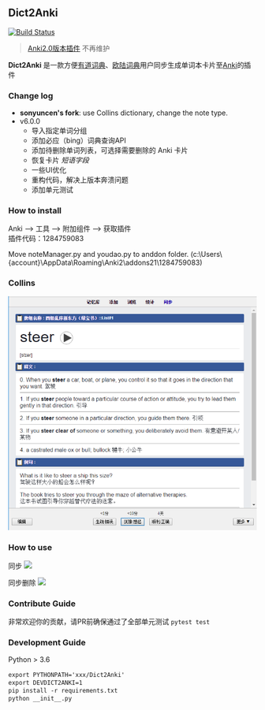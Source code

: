 ## Dict2Anki
[![Build Status](https://travis-ci.org/megachweng/Dict2Anki.svg?branch=master)](https://travis-ci.org/megachweng/Dict2Anki)

> [Anki2.0版本插件](https://github.com/megachweng/Dict2Anki/releases/tag/v4.0) 不再维护

**Dict2Anki** 是一款方便[有道词典](http://cidian.youdao.com/multi.html)、[欧陆词典](https://www.eudic.net/)用户同步生成单词本卡片至[Anki](https://apps.ankiweb.net/#download)的插件

### Change log
* **sonyuncen's fork**: use Collins dictionary, change the note type.
* v6.0.0
    * 导入指定单词分组
    * 添加必应（bing）词典查询API
    * 添加待删除单词列表，可选择需要删除的 Anki 卡片
    * 恢复卡片 *短语字段*
    * 一些UI优化
    * 重构代码，解决上版本奔溃问题
    * 添加单元测试


### How to install
Anki --> 工具 --> 附加组件 --> 获取插件  
插件代码：1284759083

Move noteManager.py  and youdao.py to anddon folder. (c:\Users\\{account}\AppData\Roaming\Anki2\addons21\1284759083)

### Collins

<img src="screenshots/collins.png" alt="collins_screen" style="zoom: 80%;" />



### How to use
同步
<img src = "https://raw.githubusercontent.com/megachweng/Dict2Anki/master/screenshots/sync.gif"></span>

同步删除
<img src = "https://raw.githubusercontent.com/megachweng/Dict2Anki/master/screenshots/del.gif"></span>

### Contribute Guide
非常欢迎你的贡献，请PR前确保通过了全部单元测试 `pytest test`

### Development Guide
Python > 3.6  
```
export PYTHONPATH='xxx/Dict2Anki'  
export DEVDICT2ANKI=1  
pip install -r requirements.txt  
python __init__.py
```
